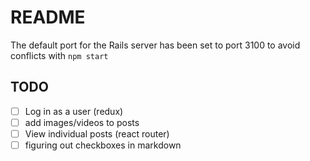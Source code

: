 # README

The default port for the Rails server has been set to port 3100 to avoid 
conflicts with `npm start`


## TODO
- [ ] Log in as a user (redux)
- [ ] add images/videos to posts
- [ ] View individual posts (react router)
- [ ] figuring out checkboxes in markdown